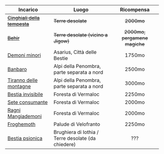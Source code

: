 | Incarico | Luogo | Ricompensa |
| -------- | ----- | :--------: |
| [~~Cinghiali della tempesta~~](#~~cinghiali-della-tempesta~~) | ~~Terre desolate~~ | ~~2000mo~~ |
| [~~Behir~~](#~~behir~~) | ~~Terre desolate (vicino a Jigow)~~ | ~~2000mo, pergamene magiche~~ |
| [Demoni minori](#demoni-minori) | Asarius, Città delle Bestie | 1750mo |
| [Banbaro](#banbaro) | Alpi della Penombra, parte separata a nord | 2500mo |
| [Tiranno delle montagne](#tiranno-delle-montagne) | Alpi della Penombra, parte separata a nord | 3000mo |
| [Bestia invisibile](#bestia-invisibile) | Foresta di Vermaloc | 2250mo |
| [Sete consumante](#sete-consumante) | Foresta di Vermaloc | 2000mo |
| [Ragni Mangiademoni](#ragni-mangiademoni) | Foresta di Vermaloc | 2000mo |
| [Froghemoth](#froghemoth) | Palude di Velofranto | 2250mo |
| [Bestia psionica](#bestia-psionica) | Brughiera di Iothia / Terre desolate (da chiedere) | ??? |

